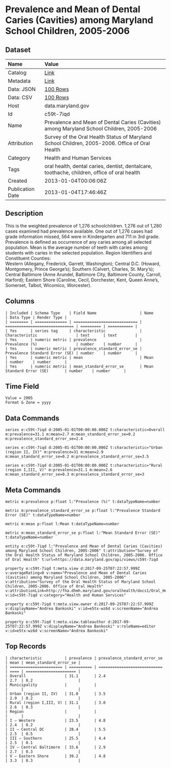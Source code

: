 # Prevalence and Mean of Dental Caries (Cavities) among Maryland School Children, 2005-2006

## Dataset

| Name | Value |
| :--- | :---- |
| Catalog | [Link](https://catalog.data.gov/dataset/prevalence-and-mean-of-dental-caries-among-maryland-school-children-2005-2006-5d737) |
| Metadata | [Link](https://data.maryland.gov/api/views/c59t-7iqd) |
| Data: JSON | [100 Rows](https://data.maryland.gov/api/views/c59t-7iqd/rows.json?max_rows=100) |
| Data: CSV | [100 Rows](https://data.maryland.gov/api/views/c59t-7iqd/rows.csv?max_rows=100) |
| Host | data.maryland.gov |
| Id | c59t-7iqd |
| Name | Prevalence and Mean of Dental Caries (Cavities) among Maryland School Children, 2005-2006 |
| Attribution | Survey of the Oral Health Status of Maryland School Children, 2005-2006. Office of Oral Health |
| Category | Health and Human Services |
| Tags | oral health, dental caries, dentist, dentalcare, toothache, children, office of oral health |
| Created | 2013-01-04T00:06:06Z |
| Publication Date | 2013-01-04T17:46:46Z |

## Description

This is the weighted prevalence of 1,276 schoolchildren.  1,276 out of 1,280 cases examined had prevalence available. One out of 1,276 cases had grade information missed, 564 were in Kindergarten and 711 in 3rd grade.  Prevalence is defined as occurrence of any caries among all selected population.  Mean is the average number of teeth with caries among students with caries in the selected population.  Region Identifiers and Constituent Counties:	
Western (Allegany, Frederick, Garrett, Washington); Central D.C. (Howard, Montgomery, Prince George’s); Southern (Calvert, Charles, St. Mary’s); Central Baltimore (Anne Arundel, Baltimore City, Baltimore County, Carroll, Harford); Eastern Shore (Caroline, Cecil, Dorchester, Kent, Queen Anne’s, Somerset, Talbot, Wicomico, Worcester).

## Columns

```ls
| Included | Schema Type    | Field Name                   | Name                           | Data Type | Render Type |
| ======== | ============== | ============================ | ============================== | ========= | =========== |
| Yes      | series tag     | characteristic               | Characteristic                 | text      | text        |
| Yes      | numeric metric | prevalence                   | Prevalence (%)                 | number    | number      |
| Yes      | numeric metric | prevalence_standard_error_se | Prevalence Standard Error (SE) | number    | number      |
| Yes      | numeric metric | mean                         | Mean                           | number    | number      |
| Yes      | numeric metric | mean_standard_error_se       | Mean Standard Error (SE)       | number    | number      |
```

## Time Field

```ls
Value = 2005
Format & Zone = yyyy
```

## Data Commands

```ls
series e:c59t-7iqd d:2005-01-01T00:00:00.000Z t:characteristic=Overall m:prevalence=31.1 m:mean=2.7 m:mean_standard_error_se=0.2 m:prevalence_standard_error_se=2.4

series e:c59t-7iqd d:2005-01-01T00:00:00.000Z t:characteristic="Urban (region II, IV)" m:prevalence=31 m:mean=2.9 m:mean_standard_error_se=0.2 m:prevalence_standard_error_se=3.5

series e:c59t-7iqd d:2005-01-01T00:00:00.000Z t:characteristic="Rural (region I,III, V)" m:prevalence=31.1 m:mean=2.6 m:mean_standard_error_se=0.3 m:prevalence_standard_error_se=3
```

## Meta Commands

```ls
metric m:prevalence p:float l:"Prevalence (%)" t:dataTypeName=number

metric m:prevalence_standard_error_se p:float l:"Prevalence Standard Error (SE)" t:dataTypeName=number

metric m:mean p:float l:Mean t:dataTypeName=number

metric m:mean_standard_error_se p:float l:"Mean Standard Error (SE)" t:dataTypeName=number

entity e:c59t-7iqd l:"Prevalence and Mean of Dental Caries (Cavities) among Maryland School Children, 2005-2006" t:attribution="Survey of the Oral Health Status of Maryland School Children, 2005-2006. Office of Oral Health" t:url=https://data.maryland.gov/api/views/c59t-7iqd

property e:c59t-7iqd t:meta.view d:2017-09-25T07:22:57.999Z v:averageRating=0 v:name="Prevalence and Mean of Dental Caries (Cavities) among Maryland School Children, 2005-2006" v:attribution="Survey of the Oral Health Status of Maryland School Children, 2005-2006. Office of Oral Health" v:attributionLink=http://fha.dhmh.maryland.gov/oralhealth/docs1/Oral_Health_Survey_Report.pdf v:id=c59t-7iqd v:category="Health and Human Services"

property e:c59t-7iqd t:meta.view.owner d:2017-09-25T07:22:57.999Z v:displayName="Andrea Bankoski" v:id=e5tx-wz6d v:screenName="Andrea Bankoski"

property e:c59t-7iqd t:meta.view.tableauthor d:2017-09-25T07:22:57.999Z v:displayName="Andrea Bankoski" v:roleName=editor v:id=e5tx-wz6d v:screenName="Andrea Bankoski"
```

## Top Records

```ls
| characteristic          | prevalence | prevalence_standard_error_se | mean | mean_standard_error_se | 
| ======================= | ========== | ============================ | ==== | ====================== | 
| Overall                 | 31.1       | 2.4                          | 2.7  | 0.2                    | 
| Municipality            |            |                              |      |                        | 
| Urban (region II, IV)   | 31.0       | 3.5                          | 2.9  | 0.2                    | 
| Rural (region I,III, V) | 31.1       | 3.0                          | 2.6  | 0.3                    | 
| Region                  |            |                              |      |                        | 
| I – Western             | 23.5       | 4.8                          | 2.4  | 0.2                    | 
| II – Central DC         | 28.4       | 5.5                          | 2.5  | 0.5                    | 
| III – Southern          | 25.5       | 4.4                          | 2.5  | 0.1                    | 
| IV – Central Baltimore  | 33.6       | 2.9                          | 2.7  | 0.3                    | 
| V – Eastern Shore       | 39.2       | 4.8                          | 3.3  | 0.3                    | 
```